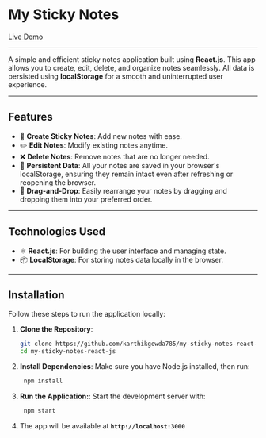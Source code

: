 # My Sticky Notes

[Live Demo](https://animated-phoenix-6a1c8c.netlify.app/) 

---


A simple and efficient sticky notes application built using **React.js**. This app allows you to create, edit, delete, and organize notes seamlessly. All data is persisted using **localStorage** for a smooth and uninterrupted user experience.  

---

## Features  

- 📝 **Create Sticky Notes**: Add new notes with ease.  
- ✏️ **Edit Notes**: Modify existing notes anytime.  
- ❌ **Delete Notes**: Remove notes that are no longer needed.  
- 💾 **Persistent Data**: All your notes are saved in your browser's localStorage, ensuring they remain intact even after refreshing or reopening the browser.  
- 📂 **Drag-and-Drop**: Easily rearrange your notes by dragging and dropping them into your preferred order.  

---

## Technologies Used  

- ⚛️ **React.js**: For building the user interface and managing state.  
- 📦 **LocalStorage**: For storing notes data locally in the browser.  

---

## Installation  

Follow these steps to run the application locally:  

1. **Clone the Repository**:  
   ```bash  
   git clone https://github.com/karthikgowda785/my-sticky-notes-react-js.git
   cd my-sticky-notes-react-js  

2. **Install Dependencies**:
Make sure you have Node.js installed, then run:
   ```bash
    npm install  
   ```

3. **Run the Application:**:
Start the development server with:
   ```bash
    npm start 
   ```
4. The app will be available at **```http://localhost:3000 ```**
